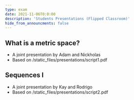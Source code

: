 ```yaml
---
type: exam
date: 2021-11-06T0:0:00
description: 'Students Presentations (Flipped Classroom)'
hide_from_announcments: false
---
```


## What is a metric space?

+ A joint presentation by Adam and Nickholas 
+ Based on /static_files/presentations/script1.pdf


## Sequences I

+ A joint presentation by Kay and Rodrigo 
+ Based on /static_files/presentations/script2.pdf